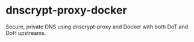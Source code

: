 # dnscrypt-proxy-docker
Secure, private DNS using dnscrypt-proxy and Docker with both DoT and DoH upstreams.
